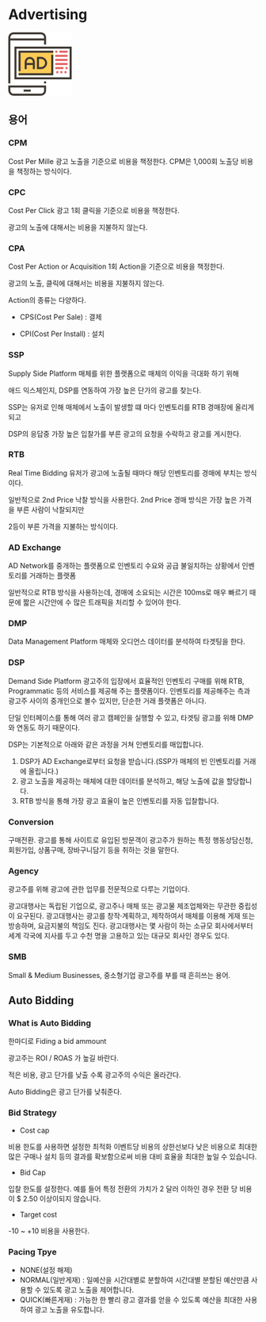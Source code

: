 # Advertising

![ad](../doc/img/ad.png)

## 용어 

### CPM

Cost Per Mille 광고 노출을 기준으로 비용을 책정한다. CPM은 1,000회 노출당 비용을 책정하는 방식이다. 

### CPC 

Cost Per Click 광고 1회 클릭을 기준으로 비용을 책정한다. 

광고의 노출에 대해서는 비용을 지불하지 않는다. 

### CPA

Cost Per Action or Acquisition 1회 Action을 기준으로 비용을 책정한다. 

광고의 노출, 클릭에 대해서는 비용을 지불하지 않는다. 

Action의 종류는 다양하다. 

- CPS(Cost Per Sale) : 결제 

- CPI(Cost Per Install) : 설치  


### SSP

Supply Side Platform 매체를 위한 플랫폼으로 매체의 이익을 극대화 하기 위해 

애드 익스체인지, DSP를 연동하여 가장 높은 단가의 광고를 찾는다. 

SSP는 유저로 인해 매체에서 노출이 발생할 떄 마다 인벤토리를 RTB 경매장에 올리게 되고 

DSP의 응답중 가장 높은 입찰가를 부른 광고의 요청을 수락하고 광고를 게시한다.


### RTB

Real Time Bidding 유저가 광고에 노출될 때마다 해당 인벤토리를 경매에 부치는 방식이다. 

일반적으로 2nd Price 낙찰 방식을 사용한다. 2nd Price 경매 방식은 가장 높은 가격을 부른 사람이 낙찰되지만 

2등이 부른 가격을 지불하는 방식이다. 

### AD Exchange

AD Network를 중개하는 플랫폼으로 인벤토리 수요와 공급 불일치하는 상황에서 인벤토리를 거래하는 플랫폼

일반적으로 RTB 방식을 사용하는데, 경매에 소요되는 시간은 100ms로 매우 빠르기 때문에 짧은 시간안에 수 많은 트래픽을 처리할 수 있어야 한다.

### DMP

Data Management Platform 매체와 오디언스 데이터를 분석하여 타겟팅을 한다. 


### DSP

Demand Side Platform 광고주의 입장에서 효율적인 인벤토리 구매를 위해 RTB, Programmatic 등의 서비스를 제공해 주는 플랫폼이다. 인벤토리를 제공해주는 측과 광고주 사이의 중개인으로 볼수 있지만, 단순한 거래 플랫폼은 아니다. 

단일 인터페이스를 통해 여러 광고 캠페인을 실행할 수 있고, 타겟팅 광고를 위해 DMP와 연동도 하기 때문이다. 

 DSP는 기본적으로 아래와 같은 과정을 거쳐 인벤토리를 매입합니다.

1. DSP가 AD Exchange로부터 요청을 받습니다.(SSP가 매체의 빈 인벤토리를 거래에 올립니다.)
2. 광고 노출을 제공하는 매체에 대한 데이터를 분석하고, 해당 노출에 값을 할당합니다.
3. RTB 방식을 통해 가장 광고 효율이 높은 인벤토리를 자동 입찰합니다.

### Conversion

구매전환.
광고를 통해 사이트로 유입된 방문객이 광고주가 원하는 특정 행동상담신청, 회원가입, 상품구매, 장바구니담기 등을 취하는 것을 말한다.


### Agency

광고주를 위해 광고에 관한 업무를 전문적으로 다루는 기업이다. 

광고대행사는 독립된 기업으로, 광고주나 매체 또는 광고물 제조업체와는 무관한 중립성이 요구된다. 광고대행사는 광고를 창작·계획하고, 제작하여서 매체를 이용해 게재 또는 방송하며, 요금지불의 책임도 진다. 광고대행사는 몇 사람이 하는 소규모 회사에서부터 세계 각국에 지사를 두고 수천 명을 고용하고 있는 대규모 회사인 경우도 있다.


### SMB

Small & Medium Businesses, 중소형기업 광고주를 부를 때 흔히쓰는 용어.



## Auto Bidding


### What is Auto Bidding

한마디로 Fiding a bid ammount 

광고주는 ROI / ROAS 가 높길 바란다. 

적은 비용, 광고 단가를 낮출 수록 광고주의 수익은 올라간다. 

Auto Bidding은 광고 단가를 낮춰준다.

### Bid Strategy

- Cost cap

비용 한도를 사용하면 설정한 최적화 이벤트당 비용의 상한선보다 낮은 비용으로 최대한 많은 구매나 설치 등의 결과를 확보함으로써 비용 대비 효율을 최대한 높일 수 있습니다.

- Bid Cap

입찰 한도를 설정한다. 예를 들어 특정 전환의 가치가 2 달러 이하인 경우 전환 당 비용이 $ 2.50 이상이되지 않습니다.

- Target cost

-10 ~ +10 비용을 사용한다.

### Pacing Tpye 

- NONE(설정 해제)
- NORMAL(일반게재) : 일예산을 시간대별로 분할하여 시간대별 분할된 예산만큼 사용할 수 있도록 광고 노출을 제어합니다.
- QUICK(빠른게재) : 가능한 한 빨리 광고 결과를 얻을 수 있도록 예산을 최대한 사용하여 광고 노출을 유도합니다.












